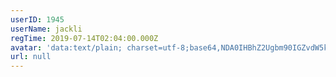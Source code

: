 ```yaml
---
userID: 1945
userName: jackli
regTime: 2019-07-14T02:04:00.000Z
avatar: 'data:text/plain; charset=utf-8;base64,NDA0IHBhZ2Ugbm90IGZvdW5kCg=='
url: null
---
```



